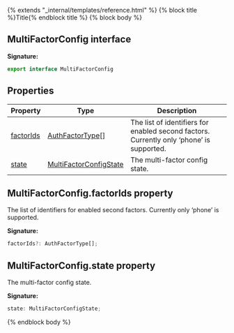 {% extends "_internal/templates/reference.html" %}
{% block title %}Title{% endblock title %}
{% block body %}

## MultiFactorConfig interface

<b>Signature:</b>

```typescript
export interface MultiFactorConfig 
```

## Properties

|  Property | Type | Description |
|  --- | --- | --- |
|  [factorIds](./firebase-admin_.multifactorconfig.md#multifactorconfigfactorids_property) | [AuthFactorType](./firebase-admin_.md#authfactortype_type)<!-- -->\[\] | The list of identifiers for enabled second factors. Currently only ‘phone’ is supported. |
|  [state](./firebase-admin_.multifactorconfig.md#multifactorconfigstate_property) | [MultiFactorConfigState](./firebase-admin_.md#multifactorconfigstate_type) | The multi-factor config state. |

## MultiFactorConfig.factorIds property

The list of identifiers for enabled second factors. Currently only ‘phone’ is supported.

<b>Signature:</b>

```typescript
factorIds?: AuthFactorType[];
```

## MultiFactorConfig.state property

The multi-factor config state.

<b>Signature:</b>

```typescript
state: MultiFactorConfigState;
```
{% endblock body %}
